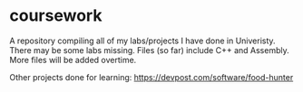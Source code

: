 # coursework

A repository compiling all of my labs/projects I have done in Univeristy.  There may be some labs missing.  Files (so far) include C++ and Assembly.  More files will be added overtime.

Other projects done for learning:
https://devpost.com/software/food-hunter
